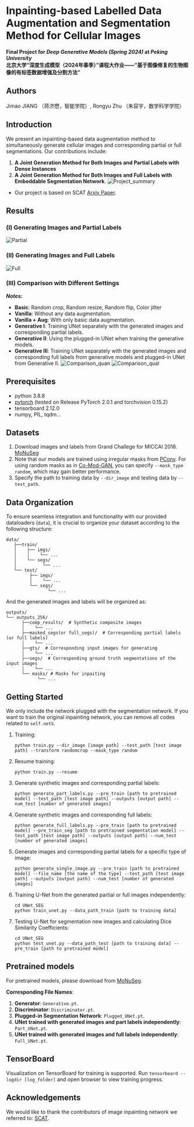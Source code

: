 # Inpainting-based Labelled Data Augmentation and Segmentation Method for Cellular Images

**Final Project for _Deep Generative Models (Spring 2024)_ at _Peking University_**  
**北京大学“深度生成模型（2024年春季）”课程大作业——“基于图像修复的生物图像的有标签数据增强及分割方法”**


## Authors
Jimao JIANG （蒋济懋，智能学院）, Rongyu Zhu （朱容宇，数学科学学院）

<!-- ---------------------------------------------------- -->
## Introduction 
We present an inpainting-based data augmentation method to simultaneously generate cellular images and corresponding partial or full segmentations. Our contributions include:

1) **A Joint Generation Method for Both Images and Partial Labels with Dense Instances** 
2) **A Joint Generation Method for Both Images and Full Labels with Embeddable Segmentation Network.**
![Project_summary](./resources/project_summary.jpg)

* Our project is based on SCAT [Arxiv Paper](https://arxiv.org/abs/2303.13133).
<!-- ------------------------------------------------ -->
## Results
### (I) Generating Images and Partial Labels
![Partial](./resources/part_gen.jpg)
### (II) Generating Images and Full Labels
![Full](./resources/full_gen.jpg)
### (III) Comparison with Different Settings

_**Notes:**_
- **Basic**: Random crop, Random resize, Random flip, Color jitter
- **Vanilla**: Without any data augmentation.
- **Vanilla + Aug**: With only basic data augmentation.
- **Generative I**: Training UNet separately with the generated images and corresponding partial labels.
- **Generative II**: Using the plugged-in UNet when training the generative models.
- **Generative III**: Training UNet separately with the generated images and corresponding full labels from generative models and plugged-in UNet from Generative II.
![Comparison_quan](./resources/quantitative.jpg)
![Comparison_qual](./resources/nosie_visulization.jpg)
<!-- -------------------------------- -->
## Prerequisites 
* python 3.8.8
* [pytorch](https://pytorch.org/) (tested on Release PyTorch 2.0.1 and torchvision 0.15.2)
* tensorboard 2.12.0
* numpy, PIL, tqdm...

<!-- --------------------------------- -->
## Datasets 

1. Download images and labels from Grand Challege for MICCAI 2018. [MoNuSeg](https://monuseg.grand-challenge.org/Data/)
2. Note that our models are trained using irregular masks from [PConv](https://github.com/NVIDIA/partialconv). 
For using random masks as in [Co-Mod-GAN](https://github.com/zsyzzsoft/co-mod-gan), you can specify `--mask_type random`, which may gain better performance.
3. Specify the path to training data by `--dir_image` and testing data by `--test_path`.

<!-- -------------------------------------------------------- -->

## Data Organization
To ensure seamless integration and functionality with our provided dataloaders (`data`), 
it is crucial to organize your dataset according to the following structure:
```
data/
   ├──train/
   │    ├── imgs/
   │    │    └── ...
   │    └── segs/
   │          └── ...
   └── test/
         ├── imgs/
         │    └── ...
         └── segs/
                └── ...         
```
And the generated images and labels will be organized as:
```
outputs/
└── outputs_256/
      ├──comp_results/  # Synthetic composite images
      │    └── ...
      ├──masked_segs(or full_segs)/  # Corresponding partial labels (or full labels) 
      │    └── ...
      ├──gts/  # Corresponding input images for generating
      │    └── ...
      ├──segs/  # Corresponding ground truth segmentations of the input images
      │    └── ...
      └── masks/ # Masks for inpaiting
            └── ...
```
<!-- -------------------------------------------------------- -->
## Getting Started
We only include the network plugged with the segmentation network. If you want to train the original inpainting network, you can remove all codes related to `self.netS`.
1. Training: 
    ```
    python train.py --dir_image [image path] --test_path [test image path] --transform randomcrop --mask_type random
    ```

2. Resume training:
    ```
    python train.py --resume 
    ```
   
3. Generate synthetic images and corresponding partial labels:
    ```
    python generate_part_labels.py --pre_train [path to pretrained model] --test_path [test image path] --outputs [output path] --num_test [number of generated images]
    ```

4. Generate synthetic images and corresponding full labels:
    ```
    python generate_full_labels.py --pre_train [path to pretrained model] --pre_train_seg [path to pretrained segmentation model] --test_path [test image path] --outputs [output path] --num_test [number of generated images]
    ```

5. Generate images and corresponding partial labels for a specific type of image:
    ```
    python generate_single_image.py --pre_train [path to pretrained model] --file_name [the name of the type] --test_path [test image path] --outputs [output path] --num_test [number of generated images]
    ```
   
6. Training U-Net from the generated partial or full images independently:
    ```
   cd UNet_SEG
   python train_unet.py --data_path_train [path to training data]
    ```

7. Testing U-Net for segmentation new images and calculating Dice Similarity Coefficients:
    ```
   cd UNet_SEG
   python test_unet.py --data_path_test [path to training data] --pre_train [path to pretrained model]
    ```
<!-- ------------------------------------------------------------------- -->

## Pretrained models
For pretrained models, please download from [MoNuSeg](https://pan.baidu.com/s/1_m91Okm9W99GHck9AMZb-g?pwd=0000).

**Corresponding File Names**:
1. **Generator**: `Generative.pt`.
2. **Discriminator**: `Discriminator.pt`.
3. **Plugged-in Segmentation Network**: `Plugged_UNet.pt`.
4. **UNet trained with generated images and part labels independently**: `Part_UNet.pt`.
5. **UNet trained with generated images and full labels independently**: `Full_UNet.pt`.

<!-- ------------------------ -->
## TensorBoard
Visualization on TensorBoard for training is supported.
Run `tensorboard --logdir [log_folder]` and open browser to view training progress. 


<!-- ------------------------ -->
## Acknowledgements
We would like to thank the contributors of image inpainting network we referred to: [SCAT](https://github.com/comzzw/Generative-Image-Inpainting).